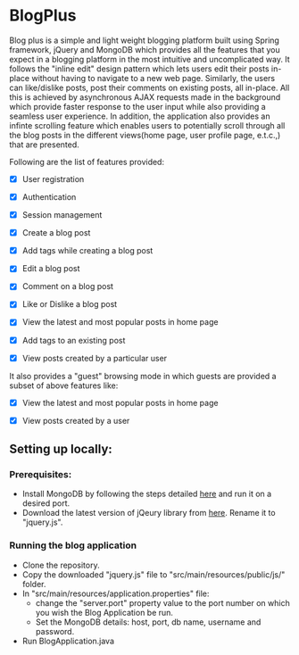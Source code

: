 # BlogPlus

Blog plus is a simple and light weight blogging platform built using Spring framework, jQuery and MongoDB which provides all the features that you expect in a blogging platform in the most intuitive and uncomplicated way. It follows the "inline edit" design pattern which lets users edit their posts in-place without having to navigate to a new web page. Similarly, the users can like/dislike posts, post their comments on existing posts, all in-place. All this is achieved by asynchronous AJAX requests made in the background which provide faster response to the user input while also providing a seamless user experience. In addition, the application also provides an infinte scrolling feature which enables users to potentially scroll through all the blog posts in the different views(home page, user profile page, e.t.c.,) that are presented. 

Following are the list of features provided:

- [X] User registration
- [X] Authentication
- [X] Session management
- [X] Create a blog post
- [X] Add tags while creating a blog post
- [x] Edit a blog post
- [X] Comment on a blog post
- [X] Like or Dislike a blog post
- [X] View the latest and most popular posts in home page
- [X] Add tags to an existing post
- [x] View posts created by a particular user



It also provides a "guest" browsing mode in which guests are provided a subset of above features like:

- [X] View the latest and most popular posts in home page
- [x] View posts created by a user


## Setting up locally:

### Prerequisites:
- Install MongoDB by following the steps detailed [here](https://docs.mongodb.com/v3.2/installation/) and run it on a desired port.
- Download the latest version of jQeury library from [here](https://jquery.com/download/). Rename it to "jquery.js".

### Running the blog application
- Clone the repository.
- Copy the downloaded "jquery.js" file to "src/main/resources/public/js/" folder.
- In "src/main/resources/application.properties" file: 
  - change the "server.port" property value to the port number on which you wish the Blog Application be run.
  - Set the MongoDB details: host, port, db name, username and password.
- Run BlogApplication.java



